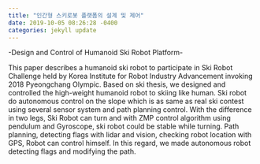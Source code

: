 ```yaml
---
title: "인간형 스키로봇 플랫폼의 설계 및 제어"
date: 2019-10-05 08:26:28 -0400
categories: jekyll update
---
```

-Design and Control of Humanoid Ski Robot Platform-

 This paper describes a humanoid ski robot to participate in Ski Robot Challenge held by Korea Institute for Robot Industry Advancement invoking 2018 Pyeongchang Olympic. Based on ski thesis, we designed and controlled the high-weight humanoid robot to skiing like human. Ski robot do autonomous control on the slope which is as same as real ski contest using several sensor system and path planning control. With the difference in two legs, Ski Robot can turn and with ZMP control algorithm using pendulum and Gyroscope, ski robot could be stable while turning. Path planning, detecting flags with lidar and vision, checking robot location with GPS, Robot can control himself. In this regard, we made autonomous robot detecting flags and modifying the path.








